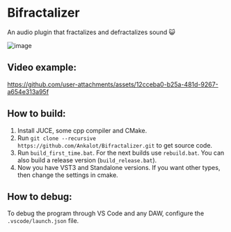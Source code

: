 # Bifractalizer
 An audio plugin that fractalizes and defractalizes sound 😺
 
![image](https://github.com/user-attachments/assets/09ded8ea-2025-4ae5-bf8c-7d3ae2915b3c)

## Video example:


https://github.com/user-attachments/assets/12cceba0-b25a-481d-9267-a654e313a95f



## How to build:
1) Install JUCE, some cpp compiler and CMake. 
2) Run `git clone --recursive https://github.com/Ankalot/Bifractalizer.git` to get source code.
3) Run `build_first_time.bat`. For the next builds use `rebuild.bat`. You can also build a release version (`build_release.bat`).
4) Now you have VST3 and Standalone versions. If you want other types, then change the settings in cmake.
  
## How to debug:
To debug the program through VS Code and any DAW, configure the `.vscode/launch.json` file.
